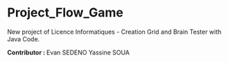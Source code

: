 # Project_Flow_Game
New project of Licence Informatiques - Creation Grid and Brain Tester with Java Code. 

<b> Contributor : </b>
Evan SEDENO 
Yassine SOUA 
